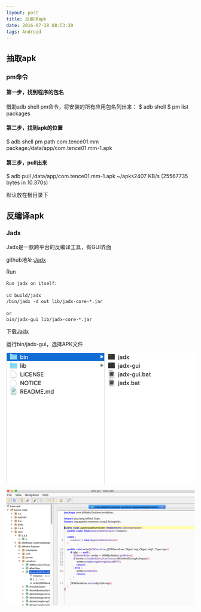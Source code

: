 ```yaml
---
layout: post
title: 反编译apk
date: 2016-07-28 08:53:29
tags: Android
---
```


## 抽取apk
### pm命令

#### 第一步，找到程序的包名
借助adb shell pm命令，将安装的所有应用包名列出来：
$ adb shell
$ pm list packages
<!--more-->
#### 第二步，找到apk的位置

$ adb shell pm path com.tence01.mm  
package:/data/app/com.tence01.mm-1.apk

#### 第三步，pull出来

$ adb pull /data/app/com.tence01.mm-1.apk ~/apks2407 KB/s (25567735 bytes in 10.370s)

默认放在根目录下

## 反编译apk

### Jadx

Jadx是一款跨平台的反编译工具，有GUI界面

github地址:[Jadx](https://github.com/skylot/jadx)

Run
```
Run jadx on itself:

cd build/jadx
/bin/jadx -d out lib/jadx-core-*.jar

or
bin/jadx-gui lib/jadx-core-*.jar
```

下载[Jadx](https://github.com/skylot/jadx/releases)

运行bin/jadx-gui，选择APK文件

![反编译1](/img/反编译apk1.jpg)

![反编译2](/img/反编译apk2.jpg)
